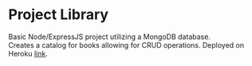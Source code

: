 # Project Library
Basic Node/ExpressJS project utilizing a MongoDB database.  
Creates a catalog for books allowing for CRUD operations.
Deployed on Heroku [link](https://fathomless-dusk-20175.herokuapp.com/catalog).